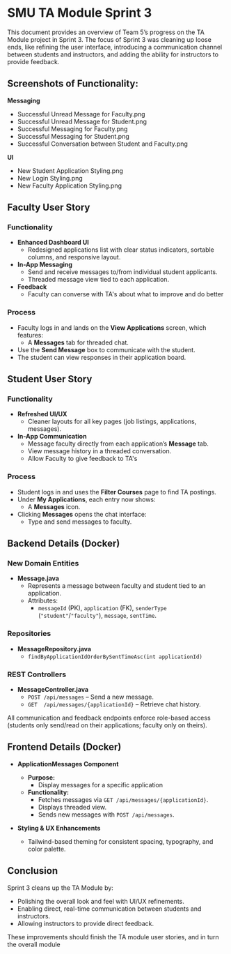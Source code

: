 # SMU TA Module Sprint 3

This document provides an overview of Team 5’s progress on the TA Module project in Sprint 3. The focus of Sprint 3 was cleaning up loose ends, like refining the user interface, introducing a communication channel between students and instructors, and adding the ability for instructors to provide feedback.

## Screenshots of Functionality:
**Messaging**
- Successful Unread Message for Faculty.png
- Successful Unread Message for Student.png
- Successful Messaging for Faculty.png
- Successful Messaging for Student.png
- Successful Conversation between Student and Faculty.png

**UI**
- New Student Application Styling.png
- New Login Styling.png
- New Faculty Application Styling.png

## Faculty User Story

### Functionality
- **Enhanced Dashboard UI**  
  - Redesigned applications list with clear status indicators, sortable columns, and responsive layout.  
- **In-App Messaging**  
  - Send and receive messages to/from individual student applicants.  
  - Threaded message view tied to each application.  
- **Feedback**  
  - Faculty can converse with TA's about what to improve and do better

### Process
- Faculty logs in and lands on the **View Applications** screen, which features:
  - A **Messages** tab for threaded chat.
- Use the **Send Message** box to communicate with the student.
- The student can view responses in their application board.

## Student User Story

### Functionality
- **Refreshed UI/UX**  
  - Cleaner layouts for all key pages (job listings, applications, messages).  
- **In-App Communication**  
  - Message faculty directly from each application’s **Message** tab.  
  - View message history in a threaded conversation.  
  - Allow Faculty to give feedback to TA's

### Process
- Student logs in and uses the **Filter Courses** page to find TA postings.
- Under **My Applications**, each entry now shows:
  - A **Messages** icon.
- Clicking **Messages** opens the chat interface:
  - Type and send messages to faculty.

## Backend Details (Docker)

### New Domain Entities
- **Message.java**  
  - Represents a message between faculty and student tied to an application.  
  - Attributes:
    - `messageId` (PK), `application` (FK), `senderType` (`"student"`/`"faculty"`), `message`, `sentTime`.   

### Repositories
- **MessageRepository.java**  
  - `findByApplicationIdOrderBySentTimeAsc(int applicationId)`    

### REST Controllers
- **MessageController.java**  
  - `POST /api/messages` – Send a new message.  
  - `GET  /api/messages/{applicationId}` – Retrieve chat history.  

All communication and feedback endpoints enforce role-based access (students only send/read on their applications; faculty only on theirs).

## Frontend Details (Docker)

- **ApplicationMessages Component**  
  - **Purpose:**
    - Display messages for a specific application
  - **Functionality:**  
    - Fetches messages via `GET /api/messages/{applicationId}`.  
    - Displays threaded view.  
    - Sends new messages with `POST /api/messages`.  

- **Styling & UX Enhancements**  
  - Tailwind-based theming for consistent spacing, typography, and color palette.   

## Conclusion

Sprint 3 cleans up the TA Module by:

- Polishing the overall look and feel with UI/UX refinements.  
- Enabling direct, real-time communication between students and instructors.  
- Allowing instructors to provide direct feedback.  

These improvements should finish the TA module user stories, and in turn the overall module   
